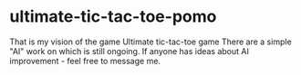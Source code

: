 # ultimate-tic-tac-toe-pomo
That is my vision of the game Ultimate tic-tac-toe game
There are a simple "AI" work on which is still ongoing.
If anyone has ideas about AI improvement - feel free to message me.
